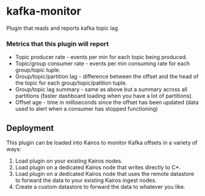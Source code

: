 # kafka-monitor
Plugin that reads and reports kafka topic lag

### Metrics that this plugin will report
  * Topic producer rate - events per min for each topic being produced.
  * Topic/group consumer rate - events per min consuming rate for each group/topic tuple.
  * Group/topic/partition lag - difference between the offset and the head of the topic for each group/topic/patition tuple.
  * Group/topic lag summary - same as above but a summary across all partitions (faster dashboard loading when you have a lot of partitions).
  * Offset age - time in milliseconds since the offset has been updated (data used to alert when a consumer has stopped functioning)
  
## Deployment
This plugin can be loaded into Kairos to monitor Kafka offsets in a variety of ways:
  1. Load plugin on your existing Kairos nodes.
  1. Load plugin on a dedicated Kairos node that writes directly to C*.
  1. Load plugin on a dedicated Kairos node that uses the remote datastore to forward the 
  data to your existing Kairos ingest nodes.
  1. Create a custom datastore to forward the data to whatever you like.
